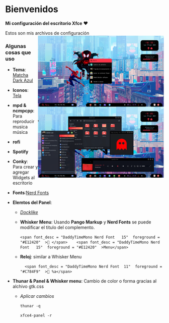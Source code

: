 <p align="center">
  <h1>Bienvenidos</h1>
</p>


**Mi configuración del escritorio Xfce** :heart:

Estos son mis archivos de configuración 
<img src="img/Captura.png" alt="img" align="right" width="400px">
### Algunas cosas que uso

* **Tema**: [Matcha Dark Azul](https://github.com/vinceliuice/Matcha-gtk-theme)
* **Iconos**: [Tela](https://github.com/vinceliuice/Tela-icon-theme)
* **mpd & ncmpcpp**: Para reproducir musica música
* **rofi**
* **Spotify**
* **Conky**: Para crear y agregar Widgets al escritorio
* **Fonts**:[Nerd Fonts](https://www.nerdfonts.com/)
* **Elemtos del Panel**: 
  * [*Docklike*](https://github.com/nsz32/docklike-plugin)
  * **Whisker Menu**: Usando **Pango Markup** y **Nerd Fonts** se puede modificar el titulo del complemento.

    ~~~~
    <span font_desc = "DaddyTimeMono Nerd Font   15"  foreground = "#E12420"  > </span>    <span font_desc = "DaddyTimeMono Nerd Font   15"  foreground = "#E12420"  >Menu</span>  
    ~~~~
  * **Reloj**: similar a Whisker Menu

    ~~~~
      <span font_desc = "DaddyTimeMono Nerd Font  11"  foreground = "#C784F9"  > %a</span> 
    ~~~~
* **Thunar & Panel & Whisker menu**: Cambio de color o forma gracias al alchivo gtk.css

  * *Aplicar cambios*
    ~~~~
    thunar -q
    ~~~~

    ~~~~
    xfce4-panel -r
    ~~~~

